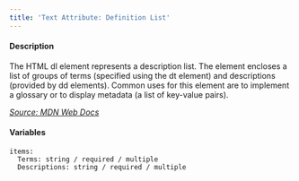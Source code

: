 ```yaml
---
title: 'Text Attribute: Definition List'
---
```

#### Description
The HTML dl element represents a description list. The element encloses a list of groups of terms (specified using the dt element) and descriptions (provided by dd elements). Common uses for this element are to implement a glossary or to display metadata (a list of key-value pairs).

*[Source: MDN Web Docs](https://developer.mozilla.org/en-US/docs/Web/HTML/Element/dl)*

#### Variables
~~~
items: 
  Terms: string / required / multiple
  Descriptions: string / required / multiple
~~~

